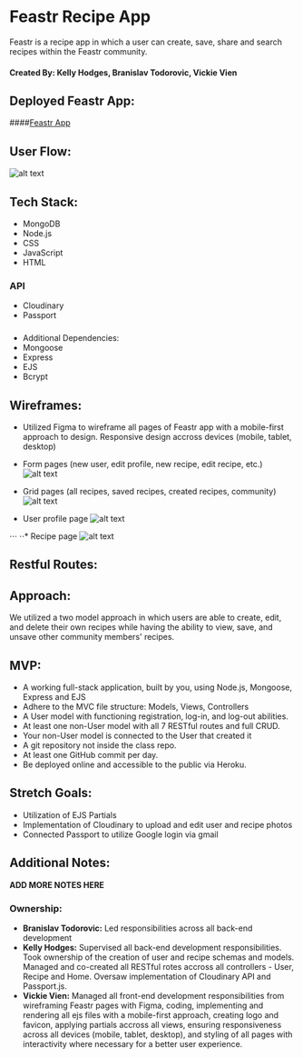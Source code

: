 # Feastr Recipe App
Feastr is a recipe app in which a user can create, save, share and search recipes within the Feastr community.

#### Created By: Kelly Hodges, Branislav Todorovic, Vickie Vien


## Deployed Feastr App:
####[Feastr App](https://feastr.herokuapp.com/)


## User Flow:
![alt text](https://i.imgur.com/hBnl16U.png "recipe userflow")


## Tech Stack:
- MongoDB
- Node.js
- CSS
- JavaScript
- HTML


### API
- Cloudinary
- Passport


###
- Additional Dependencies:
- Mongoose
- Express
- EJS
- Bcrypt


## Wireframes:
-  Utilized Figma to wireframe all pages of Feastr app with a mobile-first approach to design. Responsive design accross devices (mobile, tablet, desktop)


- Form pages (new user, edit profile, new recipe, edit recipe, etc.)
![alt text](https://i.imgur.com/Ef2xfHT.png "form page wireframes")


- Grid pages (all recipes, saved recipes, created recipes, community)
![alt text](https://i.imgur.com/CKgtefs.png "grid page wireframes")


- User profile page
![alt text](https://i.imgur.com/JtCwEvg.png "profile page wireframe")


⋅⋅⋅ ⋅⋅* Recipe page
![alt text](https://i.imgur.com/hLdem17.png "recipe page wireframe")


## Restful Routes:



## Approach:
We utilized a two model approach in which users are able to create, edit, and delete their own recipes while having the ability to view, save, and unsave other community members' recipes.


## MVP:
- A working full-stack application, built by you, using Node.js, Mongoose, Express and EJS
- Adhere to the MVC file structure: Models, Views, Controllers
- A User model with functioning registration, log-in, and log-out abilities.
- At least one non-User model with all 7 RESTful routes and full CRUD.
- Your non-User model is connected to the User that created it
- A git repository not inside the class repo.
- At least one GitHub commit per day.
- Be deployed online and accessible to the public via Heroku.


## Stretch Goals:
- Utilization of EJS Partials
- Implementation of Cloudinary to upload and edit user and recipe photos
- Connected Passport to utilize Google login via gmail


## Additional Notes:
**ADD MORE NOTES HERE**

### Ownership:
- **Branislav Todorovic:** Led responsibilities across all back-end development
- **Kelly Hodges:** Supervised all back-end development responsibilities. Took ownership of the creation of user and recipe schemas and models. Managed and co-created all RESTful rotes accross all controllers - User, Recipe and Home.  Oversaw implementation of Cloudinary API and  Passport.js. 
- **Vickie Vien:** Managed all front-end development responsibilities from wireframing Feastr pages with Figma, coding, implementing and rendering all ejs files with a mobile-first approach, creating logo and favicon, applying partials accross all views, ensuring responsiveness across all devices (mobile, tablet, desktop), and styling of all pages with interactivity where necessary for a better user experience.